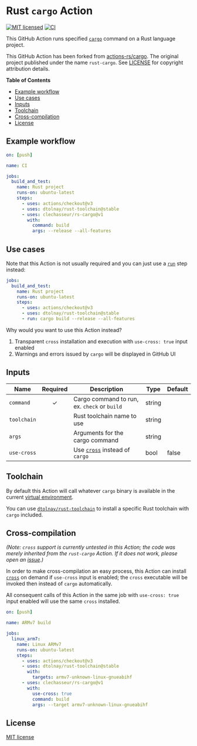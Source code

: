 # Rust `cargo` Action

[![MIT licensed](https://img.shields.io/badge/license-MIT-blue.svg)](LICENSE)
[![CI](https://github.com/clechasseur/rs-cargo/actions/workflows/ci.yml/badge.svg?branch=main&event=push)](https://github.com/clechasseur/rs-cargo/actions/workflows/ci.yml)

This GitHub Action runs specified [`cargo`](https://github.com/rust-lang/cargo)
command on a Rust language project.

This GitHub Action has been forked from [actions-rs/cargo](https://github.com/actions-rs/cargo). The original project published under the name `rust-cargo`. See [LICENSE](LICENSE) for copyright attribution details.

**Table of Contents**

* [Example workflow](#example-workflow)
* [Use cases](#use-cases)
* [Inputs](#inputs)
* [Toolchain](#toolchain)
* [Cross-compilation](#cross-compilation)
* [License](#license)

## Example workflow

```yaml
on: [push]

name: CI

jobs:
  build_and_test:
    name: Rust project
    runs-on: ubuntu-latest
    steps:
      - uses: actions/checkout@v3
      - uses: dtolnay/rust-toolchain@stable
      - uses: clechasseur/rs-cargo@v1
        with:
          command: build
          args: --release --all-features
```

## Use cases

Note that this Action is not usually required
and you can just use a [`run`](https://help.github.com/en/actions/reference/workflow-syntax-for-github-actions#jobsjob_idstepsrun)
step instead:

```yaml
jobs:
  build_and_test:
    name: Rust project
    runs-on: ubuntu-latest
    steps:
      - uses: actions/checkout@v3
      - uses: dtolnay/rust-toolchain@stable
      - run: cargo build --release --all-features
```

Why would you want to use this Action instead?

1. Transparent `cross` installation and execution with `use-cross: true` input enabled
2. Warnings and errors issued by `cargo` will be displayed in GitHub UI

## Inputs

| Name        | Required | Description                                                              | Type   | Default |
| ------------| :------: | -------------------------------------------------------------------------| ------ | --------|
| `command`   | ✓        | Cargo command to run, ex. `check` or `build`                             | string |         |
| `toolchain` |          | Rust toolchain name to use                                               | string |         |
| `args`      |          | Arguments for the cargo command                                          | string |         |     
| `use-cross` |          | Use [`cross`](https://github.com/cross-rs/cross) instead of `cargo` | bool   | false   |

## Toolchain

By default this Action will call whatever `cargo` binary is available
in the current [virtual environment](https://help.github.com/en/articles/software-in-virtual-environments-for-github-actions).

You can use [`dtolnay/rust-toolchain`](https://github.com/dtolnay/rust-toolchain)
to install a specific Rust toolchain with `cargo` included.

## Cross-compilation

<em>(Note: `cross` support is currently untested in this Action; the code was merely inherited from the `rust-cargo` Action. If it does not work, please open an [issue](https://github.com/clechasseur/rs-cargo/issues).)</em>

In order to make cross-compilation an easy process,
this Action can install [`cross`](https://github.com/cross-rs/cross)
on demand if `use-cross` input is enabled; the `cross` executable will be invoked
then instead of `cargo` automatically.

All consequent calls of this Action in the same job
with `use-cross: true` input enabled will use the same `cross` installed.

```yaml
on: [push]

name: ARMv7 build

jobs:
  linux_arm7:
    name: Linux ARMv7
    runs-on: ubuntu-latest
    steps:
      - uses: actions/checkout@v3
      - uses: dtolnay/rust-toolchain@stable
        with:
          targets: armv7-unknown-linux-gnueabihf
      - uses: clechasseur/rs-cargo@v1
        with:
          use-cross: true
          command: build
          args: --target armv7-unknown-linux-gnueabihf
```

## License

[MIT license](LICENSE)
